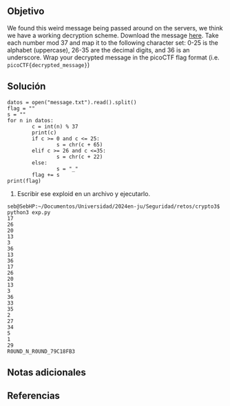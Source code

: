 ## Objetivo
We found this weird message being passed around on the servers, we think we have a working decryption scheme. Download the message [here](https://artifacts.picoctf.net/c/127/message.txt). Take each number mod 37 and map it to the following character set: 0-25 is the alphabet (uppercase), 26-35 are the decimal digits, and 36 is an underscore. Wrap your decrypted message in the picoCTF flag format (i.e. `picoCTF{decrypted_message}`)
## Solución

```
datos = open("message.txt").read().split()
flag = ""
s = ""
for n in datos:
        c = int(n) % 37
        print(c)
        if c >= 0 and c <= 25:
                s = chr(c + 65)
        elif c >= 26 and c <=35:
                s = chr(c + 22)
        else:
                s = "_"
        flag += s
print(flag)

```

1. Escribir ese exploid en un archivo y ejecutarlo.
```
seb@SebHP:~/Documentos/Universidad/2024en-ju/Seguridad/retos/crypto3$ python3 exp.py 
17
26
20
13
3
36
13
36
17
26
20
13
3
36
33
35
2
27
34
5
1
29
R0UND_N_R0UND_79C18FB3
```
## Notas adicionales
## Referencias